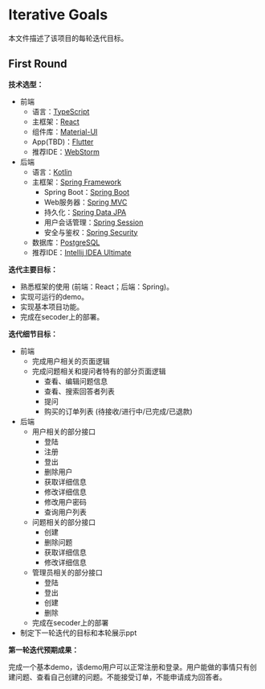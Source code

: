 # Iterative Goals

本文件描述了该项目的每轮迭代目标。

## First Round

**技术选型：**

- 前端
  - 语言：[TypeScript](https://www.typescriptlang.org/)
  - 主框架：[React](https://reactjs.org/)
  - 组件库：[Material-UI](https://next.material-ui.com/)
  - App(TBD)：[Flutter](https://flutter.dev/)
  - 推荐IDE：[WebStorm](https://www.jetbrains.com/webstorm/)
- 后端
  - 语言：[Kotlin](https://kotlinlang.org/)
  - 主框架：[Spring Framework](https://spring.io/projects/spring-framework)
    - Spring Boot：[Spring Boot](https://spring.io/projects/spring-boot)
    - Web服务器：[Spring MVC](https://docs.spring.io/spring/docs/current/spring-framework-reference/web.html)
    - 持久化：[Spring Data JPA](https://spring.io/projects/spring-data-jpa)
    - 用户会话管理：[Spring Session](https://spring.io/projects/spring-session)
    - 安全与鉴权：[Spring Security](https://spring.io/projects/spring-security)
  - 数据库：[PostgreSQL](https://www.postgresql.org/)
  - 推荐IDE：[Intellij IDEA Ultimate](https://www.jetbrains.com/idea/)

**迭代主要目标：**

- 熟悉框架的使用 (前端：React；后端：Spring)。
- 实现可运行的demo。
- 实现基本项目功能。
- 完成在secoder上的部署。

**迭代细节目标：**

- 前端
  - 完成用户相关的页面逻辑
  - 完成问题相关和提问者特有的部分页面逻辑
    - 查看、编辑问题信息
    - 查看、搜索回答者列表
    - 提问
    - 购买的订单列表 (待接收/进行中/已完成/已退款)
- 后端
  - 用户相关的部分接口
    - 登陆
    - 注册
    - 登出
    - 删除用户
    - 获取详细信息
    - 修改详细信息
    - 修改用户密码
    - 查询用户列表
  - 问题相关的部分接口
    - 创建
    - 删除问题
    - 获取详细信息
    - 修改详细信息
  - 管理员相关的部分接口
    - 登陆
    - 登出
    - 创建
    - 删除
  - 完成在secoder上的部署
- 制定下一轮迭代的目标和本轮展示ppt

**第一轮迭代预期成果：**

完成一个基本demo，该demo用户可以正常注册和登录。用户能做的事情只有创建问题、查看自己创建的问题。不能接受订单，不能申请成为回答者。